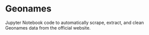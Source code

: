 # Geonames
Jupyter Notebook code  to automatically scrape, extract, and clean Geonames data from the official website.
